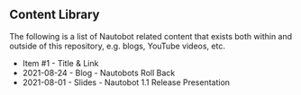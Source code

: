 ## Content Library 

The following is a list of Nautobot related content that exists both within and outside of this repository, e.g. blogs, YouTube videos, etc. 

* Item #1 - Title & Link
* 2021-08-24 - Blog - Nautobots Roll Back 
* 2021-08-01 - Slides - Nautobot 1.1 Release Presentation



